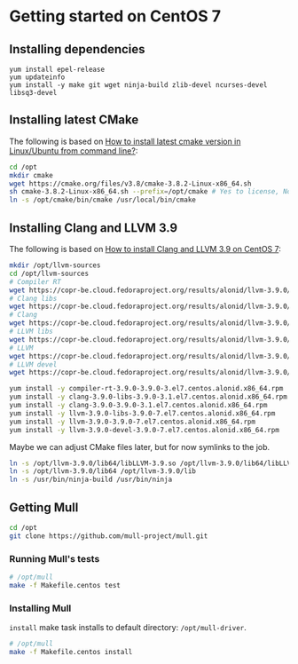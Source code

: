 # Getting started on CentOS 7

## Installing dependencies

```
yum install epel-release
yum updateinfo
yum install -y make git wget ninja-build zlib-devel ncurses-devel libsq3-devel
```

## Installing latest CMake

The following is based on [How to install latest cmake version in Linux/Ubuntu from command line?](https://askubuntu.com/a/595441/306213):

```bash
cd /opt
mkdir cmake
wget https://cmake.org/files/v3.8/cmake-3.8.2-Linux-x86_64.sh
sh cmake-3.8.2-Linux-x86_64.sh --prefix=/opt/cmake # Yes to license, No to include
ln -s /opt/cmake/bin/cmake /usr/local/bin/cmake
```

## Installing Clang and LLVM 3.9

The following is based on [How to install Clang and LLVM 3.9 on CentOS 7](https://stackoverflow.com/questions/44219158/how-to-install-clang-and-llvm-3-9-on-centos-7/44349624#44349624):

```bash
mkdir /opt/llvm-sources
cd /opt/llvm-sources
# Compiler RT
wget https://copr-be.cloud.fedoraproject.org/results/alonid/llvm-3.9.0/epel-7-x86_64/00503631-compiler-rt-3.9.0/compiler-rt-3.9.0-3.9.0-3.el7.centos.alonid.x86_64.rpm
# Clang libs
wget https://copr-be.cloud.fedoraproject.org/results/alonid/llvm-3.9.0/epel-7-x86_64/00505197-clang-3.9.0/clang-3.9.0-libs-3.9.0-3.1.el7.centos.alonid.x86_64.rpm
# Clang
wget https://copr-be.cloud.fedoraproject.org/results/alonid/llvm-3.9.0/epel-7-x86_64/00505197-clang-3.9.0/clang-3.9.0-3.9.0-3.1.el7.centos.alonid.x86_64.rpm
# LLVM libs
wget https://copr-be.cloud.fedoraproject.org/results/alonid/llvm-3.9.0/epel-7-x86_64/00503606-llvm-3.9.0/llvm-3.9.0-libs-3.9.0-7.el7.centos.alonid.x86_64.rpm
# LLVM
wget https://copr-be.cloud.fedoraproject.org/results/alonid/llvm-3.9.0/epel-7-x86_64/00503606-llvm-3.9.0/llvm-3.9.0-3.9.0-7.el7.centos.alonid.x86_64.rpm
# LLVM devel
wget https://copr-be.cloud.fedoraproject.org/results/alonid/llvm-3.9.0/epel-7-x86_64/00503606-llvm-3.9.0/llvm-3.9.0-devel-3.9.0-7.el7.centos.alonid.x86_64.rpm

yum install -y compiler-rt-3.9.0-3.9.0-3.el7.centos.alonid.x86_64.rpm
yum install -y clang-3.9.0-libs-3.9.0-3.1.el7.centos.alonid.x86_64.rpm
yum install -y clang-3.9.0-3.9.0-3.1.el7.centos.alonid.x86_64.rpm
yum install -y llvm-3.9.0-libs-3.9.0-7.el7.centos.alonid.x86_64.rpm
yum install -y llvm-3.9.0-3.9.0-7.el7.centos.alonid.x86_64.rpm
yum install -y llvm-3.9.0-devel-3.9.0-7.el7.centos.alonid.x86_64.rpm
```

Maybe we can adjust CMake files later, but for now symlinks to the job.

```bash
ln -s /opt/llvm-3.9.0/lib64/libLLVM-3.9.so /opt/llvm-3.9.0/lib64/libLLVM.so
ln -s /opt/llvm-3.9.0/lib64 /opt/llvm-3.9.0/lib
ln -s /usr/bin/ninja-build /usr/bin/ninja
```

## Getting Mull

```bash
cd /opt
git clone https://github.com/mull-project/mull.git
```

### Running Mull's tests

```bash
# /opt/mull
make -f Makefile.centos test
```

### Installing Mull

`install` make task installs to default directory: `/opt/mull-driver`.

```bash
# /opt/mull
make -f Makefile.centos install
```

